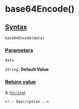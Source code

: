 # base64Encode()

<!-- Description -->

## [Syntax]()

    base64Encode(data)

### [Parameters]()

`data`

`String`: **Default Value** 

### [Return value]()

A ([`String`]()).

<!-- ## [Examples]() -->
<!--  -->
    <!-- Description -->
<!--  -->
<!-- ## [See also]() -->
<!--  -->
<!-- -   [link]() -->
